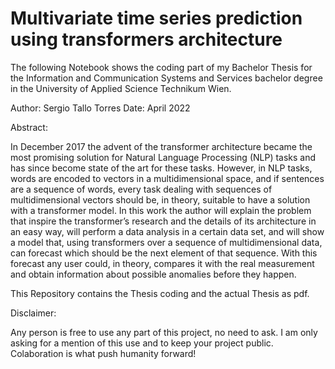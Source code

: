 # Multivariate time series prediction using transformers architecture

The following Notebook shows the coding part of my Bachelor Thesis for the Information and Communication Systems and Services 
bachelor degree in the University of Applied Science Technikum Wien.

Author: Sergio Tallo Torres 
Date: April 2022

Abstract:

In December 2017 the advent of the transformer architecture became the most promising solution for Natural Language Processing (NLP) tasks 
and has since become state of the art for these tasks. However, in NLP tasks, words are encoded to vectors in a multidimensional space, 
and if sentences are a sequence of words, every task dealing with sequences of multidimensional vectors should be, in theory, suitable to 
have a solution with a transformer model.
In this work the author will explain the problem that inspire the transformer’s research and the details of its architecture in an easy way, 
will perform a data analysis in a certain data set, and will show a model that, using transformers over a sequence of multidimensional data, 
can forecast which should be the next element of that sequence. With this forecast any user could, in theory, compares it with the real 
measurement and obtain information about possible anomalies before they happen.

This Repository contains the Thesis coding and the actual Thesis as pdf.

Disclaimer:

Any person is free to use any part of this project, no need to ask. I am only asking for a mention of this use and to keep your project public.
Colaboration is what push humanity forward!

